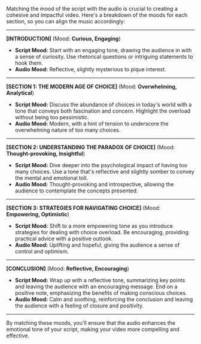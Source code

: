 Matching the mood of the script with the audio is crucial to creating a cohesive and impactful video. Here's a breakdown of the moods for each section, so you can align the music accordingly:

---

**[INTRODUCTION]** (Mood: **Curious, Engaging**)
- **Script Mood:** Start with an engaging tone, drawing the audience in with a sense of curiosity. Use rhetorical questions or intriguing statements to hook them.
- **Audio Mood:** Reflective, slightly mysterious to pique interest.

---

**[SECTION 1: THE MODERN AGE OF CHOICE]** (Mood: **Overwhelming, Analytical**)
- **Script Mood:** Discuss the abundance of choices in today's world with a tone that conveys both fascination and concern. Highlight the overload without being too pessimistic.
- **Audio Mood:** Modern, with a hint of tension to underscore the overwhelming nature of too many choices.

---

**[SECTION 2: UNDERSTANDING THE PARADOX OF CHOICE]** (Mood: **Thought-provoking, Insightful**)
- **Script Mood:** Dive deeper into the psychological impact of having too many choices. Use a tone that's reflective and slightly somber to convey the mental and emotional toll.
- **Audio Mood:** Thought-provoking and introspective, allowing the audience to contemplate the concepts presented.

---

**[SECTION 3: STRATEGIES FOR NAVIGATING CHOICE]** (Mood: **Empowering, Optimistic**)
- **Script Mood:** Shift to a more empowering tone as you introduce strategies for dealing with choice overload. Be encouraging, providing practical advice with a positive outlook.
- **Audio Mood:** Uplifting and hopeful, giving the audience a sense of control and optimism.

---

**[CONCLUSION]** (Mood: **Reflective, Encouraging**)
- **Script Mood:** Wrap up with a reflective tone, summarizing key points and leaving the audience with an encouraging message. End on a positive note, emphasizing the benefits of making conscious choices.
- **Audio Mood:** Calm and soothing, reinforcing the conclusion and leaving the audience with a feeling of closure and positivity.

---

By matching these moods, you'll ensure that the audio enhances the emotional tone of your script, making your video more compelling and effective.